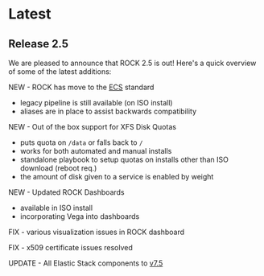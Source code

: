 # Latest

## Release 2.5

We are pleased to announce that ROCK 2.5 is out! Here's a quick overview of
some of the latest additions:

NEW - ROCK has move to the [ECS](https://github.com/elastic/ecs) standard

  - legacy pipeline is still available (on ISO install)
  - aliases are in place to assist backwards compatibility

NEW - Out of the box support for XFS Disk Quotas

  - puts quota on `/data` or falls back to `/`
  - works for both automated and manual installs
  - standalone playbook to setup quotas on installs other than ISO download (reboot req.)
  - the amount of disk given to a service is enabled by weight

NEW - Updated ROCK Dashboards

  - available in ISO install
  - incorporating Vega into dashboards

FIX - various visualization issues in ROCK dashboard

FIX - x509 certificate issues resolved

UPDATE - All Elastic Stack components to [v7.5](https://www.elastic.co/guide/en/elasticsearch/reference/7.5/es-release-notes.html)


<!-- ## Release 2.4

We are pleased to announce that ROCK 2.4 is out! Check out the the full
[blog post](#) for the full details on version 2.4. Here's a quick overview of
some of the latest additions:

- NEW - Text UI (TUI) for initial host setup
- NEW - ROCK manager utility
- NEW - Automated Testing Infrastructure
- Feature selection improvements
- 95 Closed Issues
- Package Updates:
    - Elastic 6.6 -> 7.0
    - Suricata 4.1.1 -> 4.1.3
    - Zookeeper 3.4.11 -> 3.4.14
    - Kafka 1.0.0 -> 2.2.0
    - Stenographer 0.1 -> 0.2
    - Unrar 5.5.2 -> 5.7.3


#### Elastic 7
[Elastic 7.0](https://www.elastic.co/blog/elastic-stack-7-0-0-released) brings
some nice new features such as, Index Lifecycle Management, redesigned Kibana
UI, and a new cluster discovery mechanism.


#### Package Updates
As mentioned above, this update brings Elastic to version 7, but also updates of
Suricata, Zookeeper, Kafka, Stenographer, and others. You can see the full list of changes [here](#).


#### Multi-node Support
This is a big change that we are very excited to release! When ROCK was
originally conceived, its primary purpose was for Network Security Monitoring
(NSM) practitioners to be able to hone their craft on a commodity home lab.
While that is still a very relevant use case, we have seen a lot of demand for
the ability to easily deploy ROCK into an enterprise environment in a scalable
manner.


#### Closed Issues
We are continuing to burn through long-running issues with this release. There
were also several new issues that slipped into 2.3 that have been addressed.
Namely, we improved the way rolling restarts are handled for Elasticsearch and
are continuing to make multinode deployments as smooth and hands-off as possible. -->
